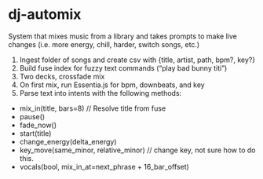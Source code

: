 # dj-automix
System that mixes music from a library and takes prompts to make live changes (i.e. more energy, chill, harder, switch songs, etc.)

1) Ingest folder of songs and create csv with {title, artist, path, bpm?, key?}
2) Build fuse index for fuzzy text commands (“play bad bunny titi”)
3) Two decks, crossfade mix 
4) On first mix, run Essentia.js for bpm, downbeats, and key
5) Parse text into intents with the following methods:
- mix_in(title, bars=8) // Resolve title from fuse
- pause()
- fade_now()
- start(title)
- change_energy(delta_energy)
- key_move(same_minor, relative_minor) // change key, not sure how to do this.
- vocals(bool, mix_in_at=next_phrase + 16_bar_offset)